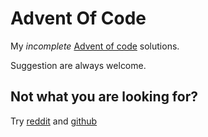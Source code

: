 # Advent Of Code

My *incomplete* [Advent of code](http://adventofcode.com) solutions.

Suggestion are always welcome.

## Not what you are looking for?
Try [reddit](https://www.reddit.com/r/adventofcode/) and [github](https://github.com/topics/advent-of-code)

